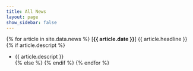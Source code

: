 ```yaml
---
title: All News
layout: page
show_sidebar: false
---
```


{% for article in site.data.news %}
  [**{{ article.date }}**] {{ article.headline }}<br />
  {% if article.descript %}
  - {{ article.descript }}<br />
  {% else %}
  {% endif %}
{% endfor %}

